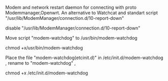 Modem and network restart daemon for connecting with proto Modemmanager,Openwrt. An alternative to Watchcat and standart script  "/usr/lib/ModemManager/connection.d/10-report-down"

disable "/usr/lib/ModemManager/connection.d/10-report-down"

Move script "modem-watchdog" to /usr/bin/modem-watchdog

chmod +x/usr/bin/modem-watchdog

Place the file "modem-watchdog(etcinit.d)" in /etc/init.d/modem-watchdog , rename to "modem-watchdog" ,

chmod +x /etc/init.d/modem-watchdog
